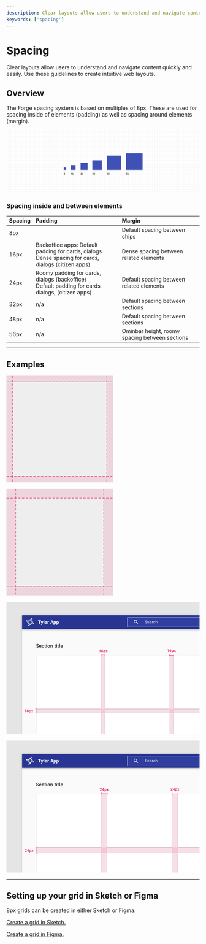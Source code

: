 ```yaml
---
description: Clear layouts allow users to understand and navigate content quickly and easily. Use these guidelines to create intuitive web layouts. 
keywords: ['spacing']
---
```


# Spacing

Clear layouts allow users to understand and navigate content quickly and easily. Use these guidelines to create intuitive web layouts. 

## Overview

The Forge spacing system is based on multiples of 8px. These are used for spacing inside of elements (padding) as well as spacing around elements (margin).

<ImageBlock padded={false}>

![The spacing system: 8, 16, 24, 32, 48, 56ox](./images/spacing-system.png)

</ImageBlock>

### Spacing inside and between elements

| Spacing           | Padding            | Margin
| :-----------------| :----------------- | :----------------
| 8px               |                    | Default spacing between chips
| 16px              | Backoffice apps: Default padding for cards, dialogs<br /> Dense spacing for cards, dialogs (citizen apps)               | Dense spacing between related elements
| 24px              | Roomy padding for cards, dialogs (backoffice) <br /> Default padding for cards, dialogs,  (citizen apps)          | Default spacing between related elements
| 32px              | n/a    | Default spacing between sections
| 48px              | n/a    | Default spacing between sections
| 56px              | n/a    | Ominbar height, roomy spacing between sections

---

## Examples

<ImageBlock caption="Use 16px padding for spacing inside an element in backoffice apps, or for dense spacing in citizen apps.">

![ 16px padding](./images/16px-padding.png)

</ImageBlock>

<ImageBlock caption="Use 24px padding for spacing inside an element in citizen apps, or for roomy spacing in backoffice apps.">

![ 24px padding](./images/24px-padding.png)

</ImageBlock>

<ImageBlock caption="Dense margin, using 16px between related elements.">

![ 16px margin grid](./images/16px-margin.png)

</ImageBlock>

<ImageBlock caption="Roomy margin, using 24px between related elements.">

![ 24px margin grid](./images/24px-margin.png)

</ImageBlock>

---

## Setting up your grid in Sketch or Figma

8px grids can be created in either Sketch or Figma.

[Create a grid in Sketch.](https://www.sketch.com/docs/the-interface/#how-to-create-grids)

[Create a grid in Figma.](https://help.figma.com/hc/en-us/articles/360040450513-Create-Layout-Grids-with-Grids-Columns-and-Rows) 
